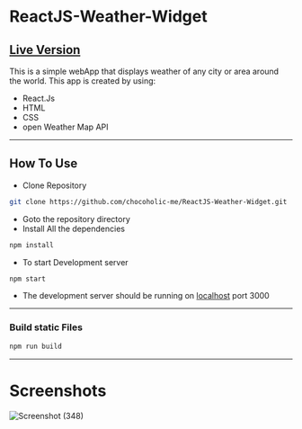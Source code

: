 # ReactJS-Weather-Widget
## [Live Version](http://www.weather-widget.bhushankolhe.com/ "Weather-Widget")
This is a simple webApp that displays weather of any city or area around the world. This app is created by using:
 * React.Js
 * HTML
 * CSS
 * open Weather Map API
___

## How To Use
 * Clone Repository
 ```bash
git clone https://github.com/chocoholic-me/ReactJS-Weather-Widget.git
 ```
 * Goto the repository directory
 * Install All the dependencies
 ```bash
npm install
 ```
 * To start Development server
 ```bash
 npm start
 ```
  * The development server should be running on [localhost](http://localhost:3000/) port 3000
___
### Build static Files
```bash 
npm run build
```
___
# Screenshots
![Screenshot (348)](https://user-images.githubusercontent.com/32388461/65273563-0b44ed80-db3f-11e9-8d3b-8d68f5465166.png)
